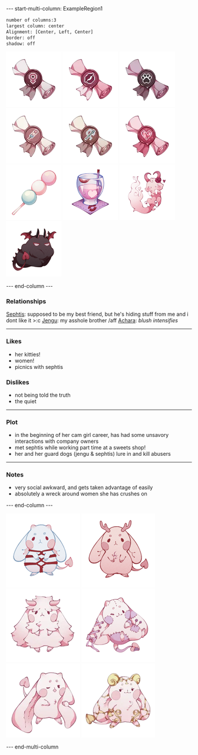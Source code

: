 --- start-multi-column: ExampleRegion1  
```column-settings  
number of columns:3  
largest column: center 
Alignment: [Center, Left, Center]
border: off
shadow: off
```

 ![75](Images/Titles/she-her.png) ![75](Images/Titles/cam-girl.png) ![75](Images/Titles/pet-lover.png) ![75](Images/Titles/dango-taster.png) ![75](Images/Titles/plush-lover.png) ![75](Images/Titles/supportive.png)
![100](Images/food/hanami-dango.png) ![100](Images/food/smooch-hooch.png)
![100](Images/pets/lovedrunk-furdin.png) ![100](Images/pets/fiendish-loafki.png)

--- end-column ---

### Relationships
[Sephtis](Sephtis.md): supposed to be my best friend, but he's hiding stuff from me and i dont like it >:c
[Jengu](Jengu.md):  my asshole brother /aff
[Achara](Achara.md): *blush intensifies*

---
### Likes
- her kitties!
- women!
- picnics with sephtis
### Dislikes
- not being told the truth
- the quiet
---
### Plot
- in the beginning of her cam girl career, has had some unsavory interactions with company owners
- met sephtis while working part time at a sweets shop!
- her and her guard dogs (jengu & sephtis) lure in and kill abusers
---
### Notes
- very social awkward, and gets taken advantage of easily
- absolutely a wreck around women she has crushes on

--- end-column ---

![100](Images/Species/succubun.png)
![100](Images/Subtypes/envy.png)
![100](Images/Traits/angora-fur.png)
![100](Images/Traits/stitched.png)
![100](Images/Traits/long-ears.png)
![100](Images/Traits/gilded.png)

--- end-multi-column